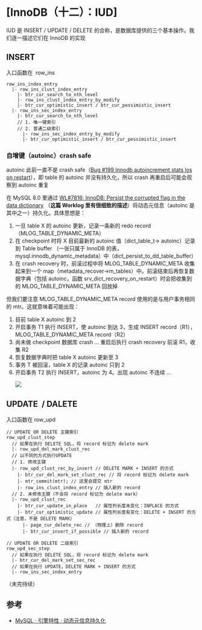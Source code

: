 
# [InnoDB（十二）：IUD]

IUD 是 INSERT / UPDATE / DELETE 的合称，是数据库提供的三个基本操作。我们逐一描述它们在 InnoDB 的实现

## INSERT

入口函数在  row\_ins

```plain
row_ins_index_entry
  |- row_ins_clust_index_entry
    |- btr_cur_search_to_nth_level
    |- row_ins_clust_index_entry_by_modify
    |- btr_cur_optimistic_insert / btr_cur_pessimistic_insert
  |- row_ins_sec_index_entry
    |- btr_cur_search_to_nth_level
    // 1. 唯一键索引
    // 2. 普通二级索引
      |- row_ins_sec_index_entry_by_modify
      |- btr_cur_optimistic_insert / btr_cur_pessimistic_insert
```

### 自增键（autoinc）crash safe

autoinc 此前一直不是 crash safe（[Bug #199 Innodb autoincrement stats los on restart](https://bugs.mysql.com/bug.php?id=199)），即 table 的 autoinc 并没有持久化，所以 crash 再重启后可能会观察到 autoinc 重复

在 MySQL 8.0 里通过 [WL#7816: InnoDB: Persist the corrupted flag in the data dictionary](https://dev.mysql.com/worklog/task/?id=7816) （**这篇 Worklog 里有很细致的描述**）将动态元信息（autoinc 是其中之一）持久化。具体思想是：

1.  一旦 table X 的 autoinc 更新，记录一条新的 redo record（MLOG\_TABLE\_DYNAMIC\_META）
2.  在 checkpoint 时将 X 目前最新的 autoinc 值（dict\_table\_t→ autoinc）记录到 Table buffer （一张只属于 InnoDB 的表，mysql.innodb\_dynamic\_metadata）中（dict\_persist\_to\_dd\_table\_buffer）
3.  在 crash recovery 时，前滚过程中将 MLOG\_TABLE\_DYNAMIC\_META 收集起来到一个 map（metadata\_recover->m\_tables）中。前滚结束后再恢复数据字典（包括 autoinc，函数 srv\_dict\_recovery\_on\_restart）时会把收集到的 MLOG\_TABLE\_DYNAMIC\_META 回放掉

但我们要注意 MLOG\_TABLE\_DYNAMIC\_META record 使用的是与用户事务相同的 mtr。这就意味着可能出现：

1.  目前 table X autoinc 到 2
2.  开启事务 T1 执行 INSERT，使 autoinc 到达 3，生成 INSERT record（R1），MLOG\_TABLE\_DYNAMIC\_META record（R2）
3.  尚未做 checkpoint 数据库 crash ... 重启后执行 crash recovery 前滚 R1，收集 R2
4.  恢复数据字典时把 table X autoinc 更新至 3
5.  事务 T 被回滚，table X 的记录 autoinc 只到 2
6.  开启事务 T2 执行 INSERT，autoinc 为 4。出现 autoinc 不连续 …

      ![](assets/1591425012-c23dae5a4df118a71b6d9ba27f30f250.png)

## UPDATE  / DALETE

入口函数在 row\_upd

```plain
// UPDATE OR DELETE 主键索引
row_upd_clust_step
  // 如果在执行 DELETE SQL，将 record 标记为 delete mark
  |- row_upd_del_mark_clust_rec
  // 以不同的方式执行UPDATE
  // 1. 修改主键
  |- row_upd_clust_rec_by_insert // DELETE MARK + INSERT 的方式
    |- btr_cur_del_mark_set_clust_rec // 将 record 标记为 delete mark
    |- mtr_commit(mtr); // 这里会提交 mtr
    |- row_ins_clust_index_entry // 插入新的 record
  // 2. 未修改主键（不会将 record 标记为 delete mark）
  |- row_upd_clust_rec 
    |- btr_cur_update_in_place   // 属性列长度未变化：INPLACE 的方式
    |- btr_cur_optimistic_update // 属性列长度有变化：DELETE + INSERT 的方式（注意，不是 DELETE MARK）
      |- page_cur_delete_rec // （物理上）删除 record
      |- btr_cur_insert_if_possible // 插入新的 record
 
// UPDATE OR DELETE 二级索引
row_upd_sec_step
  // 如果在执行 DELETE SQL，将 record 标记为 delete mark
  |- btr_cur_del_mark_set_sec_rec
  // 如果在执行 UPDATE，DELETE MARK + INSERT 的方式
  |- row_ins_sec_index_entry
```

（未完待续）

## 参考

*   [MySQL · 引擎特性 · 动态元信息持久化](http://mysql.taobao.org/monthly/2019/12/01/)


